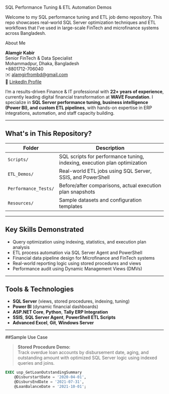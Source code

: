 SQL Performance Tuning & ETL Automation Demos

Welcome to my SQL performance tuning and ETL job demo repository. This repo showcases real-world SQL Server optimization techniques and ETL workflows that I’ve used in large-scale FinTech and microfinance systems across Bangladesh.

About Me

**Alamgir Kabir**  
Senior FinTech & Data Specialist  
 Mohammadpur, Dhaka, Bangladesh  
+8801712-706040  
✉️ alamgirfrombd@gmail.com  
🔗 [LinkedIn Profile](https://www.linkedin.com/in/alamgir-kabir-247411120/)

I’m a results-driven Finance & IT professional with **22+ years of experience**, currently leading digital financial transformation at **WAVE Foundation**. I specialize in **SQL Server performance tuning, business intelligence (Power BI), and custom ETL pipelines**, with hands-on expertise in ERP integrations, automation, and staff capacity building.

---

## What's in This Repository?

| Folder | Description |
|--------|-------------|
| `Scripts/` | SQL scripts for performance tuning, indexing, execution plan optimization |
| `ETL_Demos/` | Real-world ETL jobs using SQL Server, SSIS, and PowerShell |
| `Performance_Tests/` | Before/after comparisons, actual execution plan snapshots |
| `Resources/` | Sample datasets and configuration templates |

---

## Key Skills Demonstrated

- Query optimization using indexing, statistics, and execution plan analysis
- ETL process automation via SQL Server Agent and PowerShell
- Financial data pipeline design for Microfinance and FinTech systems
- Real-world reporting logic using stored procedures and views
- Performance audit using Dynamic Management Views (DMVs)

---

## Tools & Technologies

- **SQL Server** (views, stored procedures, indexing, tuning)
- **Power BI** (dynamic financial dashboards)
- **ASP.NET Core**, **Python**, **Tally ERP Integration**
- **SSIS**, **SQL Server Agent**, **PowerShell ETL Scripts**
- **Advanced Excel**, **Git**, **Windows Server**

---

##Sample Use Case

> **Stored Procedure Demo:**  
Track overdue loan accounts by disbursement date, aging, and outstanding amount with optimized SQL Server logic using indexed queries and joins.

```sql
EXEC usp_GetLoanOutstandingSummary 
    @DisburstartDate = '2020-04-01',
    @DisbursEndDate = '2021-07-31',
    @LoanBalanceDate = '2021-10-01';
